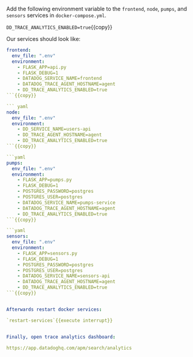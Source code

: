 Add the following environment variable to the `frontend`, `node`, `pumps`,
and `sensors` services in `docker-compose.yml`.

`DD_TRACE_ANALYTICS_ENABLED=true`{{copy}}

Our services should look like:

```yaml
frontend:
  env_file: ".env"
  environment:
    - FLASK_APP=api.py
    - FLASK_DEBUG=1
    - DATADOG_SERVICE_NAME=frontend
    - DATADOG_TRACE_AGENT_HOSTNAME=agent
    - DD_TRACE_ANALYTICS_ENABLED=true
```{{copy}}

``` yaml
node:
  env_file: ".env"
  environment:
    - DD_SERVICE_NAME=users-api
    - DD_TRACE_AGENT_HOSTNAME=agent
    - DD_TRACE_ANALYTICS_ENABLED=true
```{{copy}}

```yaml
pumps:
  env_file: ".env"
  environment:
    - FLASK_APP=pumps.py
    - FLASK_DEBUG=1
    - POSTGRES_PASSWORD=postgres
    - POSTGRES_USER=postgres
    - DATADOG_SERVICE_NAME=pumps-service
    - DATADOG_TRACE_AGENT_HOSTNAME=agent
    - DD_TRACE_ANALYTICS_ENABLED=true
```{{copy}}

```yaml
sensors:
  env_file: ".env"
  environment:
    - FLASK_APP=sensors.py
    - FLASK_DEBUG=1
    - POSTGRES_PASSWORD=postgres
    - POSTGRES_USER=postgres
    - DATADOG_SERVICE_NAME=sensors-api
    - DATADOG_TRACE_AGENT_HOSTNAME=agent
    - DD_TRACE_ANALYTICS_ENABLED=true
```{{copy}}


Afterwards restart docker services:

`restart-services`{{execute interrupt}}


Finally, open trace analytics dashboard:

https://app.datadoghq.com/apm/search/analytics
